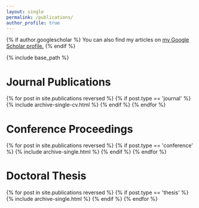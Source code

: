 ```yaml
---
layout: single
permalink: /publications/
author_profile: true
---
```


{% if author.googlescholar %}
  You can also find my articles on <u><a href="{{author.googlescholar}}">my Google Scholar profile</a>.</u>
{% endif %}

{% include base_path %}
# Journal Publications
{% for post in site.publications reversed %}
{% if post.type == 'journal' %}
{% include archive-single-cv.html %}
{% endif %}
{% endfor %}

# Conference Proceedings 
{% for post in site.publications reversed %}
{% if post.type == 'conference' %}
{% include archive-single.html %}
{% endif %}
{% endfor %}
# Doctoral Thesis
{% for post in site.publications reversed %}
{% if post.type == 'thesis' %}
{% include archive-single.html %}
{% endif %}
{% endfor %}
